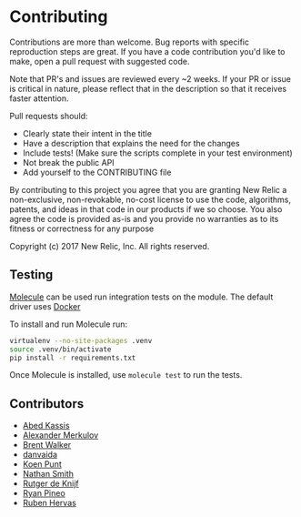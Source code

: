 # Contributing

Contributions are more than welcome. Bug reports with specific reproduction steps are great. If you have a code contribution you'd like to make, open a pull request with suggested code.

Note that PR's and issues are reviewed every ~2 weeks. If your PR or issue is critical in nature, please reflect that in the description so that it receives faster attention.

Pull requests should:

* Clearly state their intent in the title
* Have a description that explains the need for the changes
* Include tests! (Make sure the scripts complete in your test environment)
* Not break the public API
* Add yourself to the CONTRIBUTING file

By contributing to this project you agree that you are granting New Relic a non-exclusive, non-revokable, no-cost license to use the code, algorithms, patents, and ideas in that code in our products if we so choose. You also agree the code is provided as-is and you provide no warranties as to its fitness or correctness for any purpose

Copyright (c) 2017 New Relic, Inc. All rights reserved.

## Testing

[Molecule](https://molecule.readthedocs.io/) can be used run integration tests
on the module. The default driver uses [Docker](https://www.docker.com/community-edition)

To install and run Molecule run:

```bash
virtualenv --no-site-packages .venv
source .venv/bin/activate
pip install -r requirements.txt
```

Once Molecule is installed, use `molecule test` to run the tests.

## Contributors

* [Abed Kassis](https://github.com/abedk)
* [Alexander Merkulov](https://github.com/merqlove)
* [Brent Walker](https://github.com/tacchino)
* [danvaida](https://github.com/danvaida)
* [Koen Punt](https://github.com/koenpunt)
* [Nathan Smith](https://github.com/smith)
* [Rutger de Knijf](https://github.com/rdeknijf)
* [Ryan Pineo](https://github.com/ryanpineo)
* [Ruben Hervas](https://github.com/xino12)
